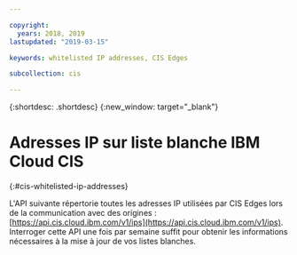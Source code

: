 ```yaml
---

copyright:
  years: 2018, 2019
lastupdated: "2019-03-15"

keywords: whitelisted IP addresses, CIS Edges

subcollection: cis

---
```

{:shortdesc: .shortdesc}
{:new_window: target="_blank"}

# Adresses IP sur liste blanche IBM Cloud CIS
{:#cis-whitelisted-ip-addresses}

L'API suivante répertorie toutes les adresses IP utilisées par CIS Edges lors de la communication avec des origines : [https://api.cis.cloud.ibm.com/v1/ips](https://api.cis.cloud.ibm.com/v1/ips). Interroger cette API une fois par semaine suffit pour obtenir les informations nécessaires à la mise à jour de vos listes blanches. 
